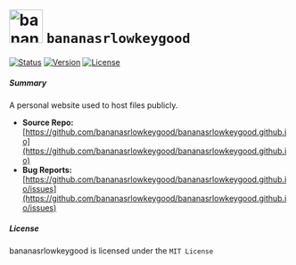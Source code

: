 # <img alt="bananas" src="https://bananasrlowkeygood.github.io/images/logo.png" height="60"> `bananasrlowkeygood`

[![Status](https://img.shields.io/badge/banana%20status-lowkey%20good-yellow?style=flat-square)](https://bananasrlowkeygood.github.io)
[![Version](https://img.shields.io/badge/version-v3.14.15-blueviolet?style=flat-square)](https://bananasrlowkeygood.github.io)
[![License](https://img.shields.io/github/license/bananasrlowkeygood/bananasrlowkeygood.github.io?color=red&label=license&style=flat-square)](https://github.com/bananasrlowkeygood/bananasrlowkeygood.github.io/blob/main/LICENSE)

##### Summary 

A personal website used to host files publicly.

- **Source Repo:** [https://github.com/bananasrlowkeygood/bananasrlowkeygood.github.io](https://github.com/bananasrlowkeygood/bananasrlowkeygood.github.io)
- **Bug Reports:** [https://github.com/bananasrlowkeygood/bananasrlowkeygood.github.io/issues](https://github.com/bananasrlowkeygood/bananasrlowkeygood.github.io/issues)

##### License

bananasrlowkeygood is licensed under the `MIT License`


